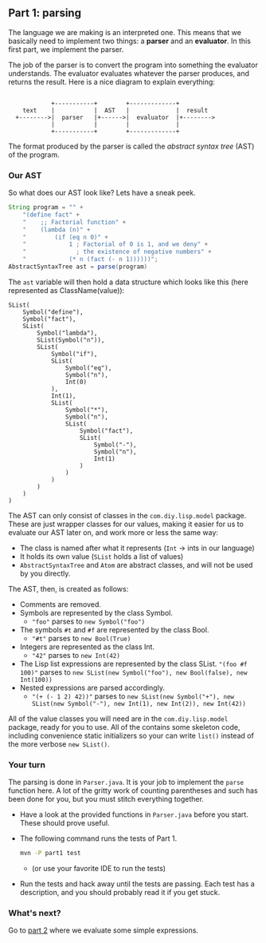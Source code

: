 ## Part 1: parsing

The language we are making is an interpreted one. This means that we basically need to implement two things: a **parser** and an **evaluator**. In this first part, we implement the parser.

The job of the parser is to convert the program into something the evaluator understands. The evaluator evaluates whatever the parser produces, and returns the result. Here is a nice diagram to explain everything:

```

            +-----------+        +-------------+
    text    |           |  AST   |             |  result
  +-------->|  parser   |+------>|  evaluator  |+-------->
            |           |        |             |
            +-----------+        +-------------+
```

The format produced by the parser is called the *abstract syntax tree* (AST) of the program.

### Our AST

So what does our AST look like? Lets have a sneak peek.

```java
String program = "" +
    "(define fact" +
    "    ;; Factorial function" +
    "    (lambda (n)" +
    "        (if (eq n 0)" +
    "            1 ; Factorial of 0 is 1, and we deny" +
    "              ; the existence of negative numbers" +
    "            (* n (fact (- n 1))))))";
AbstractSyntaxTree ast = parse(program)
```

The `ast` variable will then hold a data structure which looks like this (here represented as ClassName(value)):

```
SList(
    Symbol("define"),
    Symbol("fact"),
    SList(
        Symbol("lambda"),
        SList(Symbol("n")),
        SList(
            Symbol("if"),
            SList(
                Symbol("eq"),
                Symbol("n"),
                Int(0)
            ),
            Int(1),
            SList(
                Symbol("*"),
                Symbol("n"),
                SList(
                    Symbol("fact"),
                    SList(
                        Symbol("-"),
                        Symbol("n"),
                        Int(1)
                    )
                )
            )
        )
    )
)
```

The AST can only consist of classes in the `com.diy.lisp.model` package. These are just wrapper classes for our values, making it easier for us to evaluate our AST later on, and work more or less the same way:

- The class is named after what it represents (`Int` -> ints in our language)
- It holds its own value (`SList` holds a list of values)
- `AbstractSyntaxTree` and `Atom` are abstract classes, and will not be used by you directly. 

The AST, then, is created as follows:

- Comments are removed.
- Symbols are represented by the class Symbol.
    + `"foo"` parses to `new Symbol("foo")`
- The symbols `#t` and `#f` are represented by the class Bool.
    + `"#t"` parses to `new Bool(True)`
- Integers are represented as the class Int.
    + `"42"` parses to `new Int(42)`
- The Lisp list expressions are represented by the class SList.
    `"(foo #f 100)"` parses to `new SList(new Symbol("foo"), new Bool(false), new Int(100))`
- Nested expressions are parsed accordingly.
    + `"(+ (- 1 2) 42))"` parses to `new SList(new Symbol("+"), new SList(new Symbol("-"), new Int(1), new Int(2)), new Int(42))`
    
All of the value classes you will need are in the `com.diy.lisp.model` package, ready for you to use. All of the contains some skeleton code, including convenience static initializers so your can write `list()` instead of the more verbose `new SList()`.    

### Your turn

The parsing is done in `Parser.java`. It is your job to implement the `parse` function here. A lot of the gritty work of counting parentheses and such has been done for you, but you must stitch everything together.

- Have a look at the provided functions in `Parser.java` before you start. These should prove useful. 
- The following command runs the tests of Part 1.

    ```bash
    mvn -P part1 test
    ```
    + (or use your favorite IDE to run the tests)
- Run the tests and hack away until the tests are passing. Each test has a description, and you should probably read it if you get stuck.

### What's next?

Go to [part 2](2.md) where we evaluate some simple expressions.
